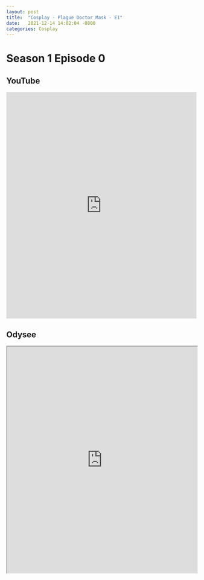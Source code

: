 ```yaml
---
layout: post
title:  "Cosplay - Plague Doctor Mask - E1"
date:   2021-12-14 14:02:04 -0800
categories: Cosplay
---
```


# Season 1 Episode 0
## YouTube
<iframe width="100%" height="600" src="https://www.youtube.com/embed/B62MdOw56io" title="YouTube video player" frameborder="0" allow="accelerometer; autoplay; clipboard-write; encrypted-media; gyroscope; picture-in-picture" allowfullscreen></iframe>

## Odysee
<iframe id="odysee-iframe" width="100%" height="600" src="https://odysee.com/$/embed/cosplay_plague_doctor/6713997017e4f2f1c2679e5290ceb2709549a7ed?r=3DsbZDYU8eQYvumvF5KgKVwkqNS1eyMx" allowfullscreen></iframe>



